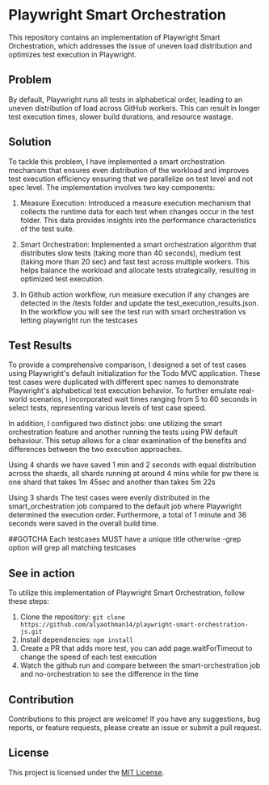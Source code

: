 # Playwright Smart Orchestration

This repository contains an implementation of Playwright Smart Orchestration, which addresses the issue of uneven load distribution and optimizes test execution in Playwright.

## Problem

By default, Playwright runs all tests in alphabetical order, leading to an uneven distribution of load across GitHub workers. This can result in longer test execution times, slower build durations, and resource wastage.

## Solution

To tackle this problem, I have implemented a smart orchestration mechanism that ensures even distribution of the workload and improves test execution efficiency ensuring that we parallelize on test level and not spec level. The implementation involves two key components:

1. Measure Execution: Introduced a measure execution mechanism that collects the runtime data for each test when changes occur in the test folder. This data provides insights into the performance characteristics of the test suite.

2. Smart Orchestration: Implemented a smart orchestration algorithm that distributes slow tests (taking more than 40 seconds), medium test (taking more than 20 sec) and fast test across multiple workers. This helps balance the workload and allocate tests strategically, resulting in optimized test execution.

3. In Github action workflow, run measure execution if any changes are detected in the /tests folder and update the test_execution_results.json. In the workflow you will see the test run with smart orchestration vs letting playwright run the testcases


## Test Results
To provide a comprehensive comparison, I designed a set of test cases using Playwright's default initialization for the Todo MVC application. These test cases were duplicated with different spec names to demonstrate Playwright's alphabetical test execution behavior. To further emulate real-world scenarios, I incorporated wait times ranging from 5 to 60 seconds in select tests, representing various levels of test case speed.

In addition, I configured two distinct jobs: one utilizing the smart orchestration feature and another running the tests using PW default behaviour. This setup allows for a clear examination of the benefits and differences between the two execution approaches.

Using 4 shards we have saved 1 min and 2 seconds with equal distribution across the shards, all shards running at around 4 mins while for pw there is one shard that takes 1m 45sec and another than takes 5m 22s

Using 3 shards
The test cases were evenly distributed in the smart_orchestration job compared to the default job where Playwright determined the execution order. Furthermore, a total of 1 minute and 36 seconds were saved in the overall build time.

##GOTCHA
Each testcases MUST have a unique title otherwise -grep option will grep all matching testcases

## See in action

To utilize this implementation of Playwright Smart Orchestration, follow these steps:

1. Clone the repository: `git clone https://github.com/alyaothman14/playwright-smart-orchestration-js.git`
2. Install dependencies: `npm install`
3. Create a PR that adds more test, you can add page.waitForTimeout to change the speed of each test execution
4. Watch the github run and compare between the smart-orchestration job and no-orchestration to see the difference in the time

## Contribution

Contributions to this project are welcome! If you have any suggestions, bug reports, or feature requests, please create an issue or submit a pull request.

## License

This project is licensed under the [MIT License](LICENSE).

